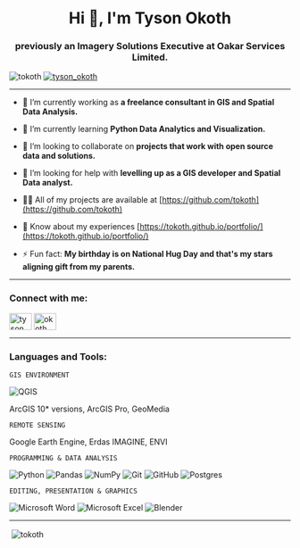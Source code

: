 <h1 align="center">Hi 👋, I'm Tyson Okoth</h1>
<h3 align="center">previously an Imagery Solutions Executive at Oakar Services Limited.</h3>

<p align="left"> <img src="https://komarev.com/ghpvc/?username=tokoth&label=Profile%20views&color=0e75b6&style=flat" alt="tokoth" /> <a href="https://twitter.com/tyson_okoth" target="blank"><img src="https://img.shields.io/twitter/follow/tyson_okoth?logo=twitter&style=for-the-badge" alt="tyson_okoth" /></a> </p>

***

- 🔭 I’m currently working as **a freelance consultant in GIS and Spatial Data Analysis.**

- 🌱 I’m currently learning **Python Data Analytics and Visualization.**

- 👯 I’m looking to collaborate on **projects that work with open source data and solutions.**

- 🤝 I’m looking for help with **levelling up as a GIS developer and Spatial Data analyst.**

- 👨‍💻 All of my projects are available at [https://github.com/tokoth](https://github.com/tokoth)

- 📄 Know about my experiences [https://tokoth.github.io/portfolio/](https://tokoth.github.io/portfolio/)

- ⚡ Fun fact: **My birthday is on National Hug Day and that's my stars aligning gift from my parents.**
***

<h3 align="left">Connect with me:</h3>
<p align="left">
<a href="https://twitter.com/tyson_okoth" target="_blank"><img align="center" src="https://raw.githubusercontent.com/rahuldkjain/github-profile-readme-generator/master/src/images/icons/Social/twitter.svg" alt="tyson_okoth" height="30" width="40" /></a>
<a href="https://www.linkedin.com/in/okoth-tyson-0968a9178/" target="_blank"><img align="center" src="https://raw.githubusercontent.com/rahuldkjain/github-profile-readme-generator/master/src/images/icons/Social/linked-in-alt.svg" alt="okoth tyson" height="30" width="40" /></a>
</p>

***
<h3 align="left">Languages and Tools:</h3>

`GIS ENVIRONMENT`

![QGIS](https://img.shields.io/badge/-QGIS-yellowgreen)

ArcGIS 10* versions, ArcGIS Pro, GeoMedia

`REMOTE SENSING`

Google Earth Engine, Erdas IMAGINE, ENVI

`PROGRAMMING & DATA ANALYSIS`

![Python](https://img.shields.io/badge/python-3670A0?style=for-the-badge&logo=python&logoColor=ffdd54)
![Pandas](https://img.shields.io/badge/pandas-%23150458.svg?style=for-the-badge&logo=pandas&logoColor=white)
![NumPy](https://img.shields.io/badge/numpy-%23013243.svg?style=for-the-badge&logo=numpy&logoColor=white)
![Git](https://img.shields.io/badge/git-%23F05033.svg?style=for-the-badge&logo=git&logoColor=white)
![GitHub](https://img.shields.io/badge/github-%23121011.svg?style=for-the-badge&logo=github&logoColor=white)
![Postgres](https://img.shields.io/badge/postgres-%23316192.svg?style=for-the-badge&logo=postgresql&logoColor=white)

`EDITING, PRESENTATION & GRAPHICS`

![Microsoft Word](https://img.shields.io/badge/Microsoft_Word-2B579A?style=for-the-badge&logo=microsoft-word&logoColor=white)
![Microsoft Excel](https://img.shields.io/badge/Microsoft_Excel-217346?style=for-the-badge&logo=microsoft-excel&logoColor=white)
![Blender](https://img.shields.io/badge/blender-%23F5792A.svg?style=for-the-badge&logo=blender&logoColor=white)

***
<p>&nbsp;<img align="center" src="https://github-readme-stats.vercel.app/api?username=tokoth&show_icons=true&locale=en" alt="tokoth" /></p>
